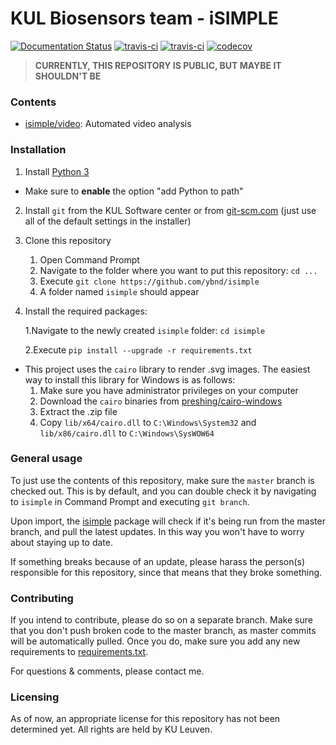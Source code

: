# KUL Biosensors team - iSIMPLE
[![Documentation Status](https://readthedocs.org/projects/isimple/badge/?version=develop)](https://isimple.readthedocs.io/en/latest/?badge=develop)
[![travis-ci](https://travis-ci.org/ybnd/isimple.svg?branch=master)](https://travis-ci.org/ybnd/isimple)
[![travis-ci](https://travis-ci.org/ybnd/isimple.svg?branch=develop)](https://travis-ci.org/ybnd/isimple)
[![codecov](https://codecov.io/gh/ybnd/isimple/branch/develop/graph/badge.svg)](https://codecov.io/gh/ybnd/isimple)


>**CURRENTLY, THIS REPOSITORY IS PUBLIC, BUT MAYBE IT SHOULDN'T BE**

### Contents

* [isimple/video](isimple/video): Automated video analysis

### Installation

1. Install [Python 3](https://www.python.org/downloads/)
   
* Make sure to **enable** the option "add Python to path"
   
2. Install `git` from the KUL Software center or from [git-scm.com](https://git-scm.com/downloads) (just use all of the default settings in the installer)

3. Clone this repository
   1. Open Command Prompt
   2. Navigate to the folder where you want to put this repository: `cd ...`
   3. Execute  `git clone https://github.com/ybnd/isimple` 
   4. A folder named `isimple` should appear

4. Install the required packages: 

   1.Navigate to the newly created `isimple` folder: `cd isimple`

   2.Execute `pip install --upgrade -r requirements.txt`

   

* This project uses the `cairo` library to render .svg images. The easiest way to install this library for Windows is as follows:
  1. Make sure you have administrator privileges on your computer
  2. Download the `cairo` binaries from [preshing/cairo-windows](https://github.com/preshing/cairo-windows/releases/download/1.15.12/cairo-windows-1.15.12.zip)
  3. Extract the .zip file
  4. Copy `lib/x64/cairo.dll` to `C:\Windows\System32` and `lib/x86/cairo.dll` to `C:\Windows\SysWOW64`

### General usage

To just use the contents of this repository, make sure the `master` branch is checked out. This is by default, and you can double check it by navigating to `isimple` in Command Prompt and executing `git branch`.

Upon import, the [isimple](isimple/__init__.py) package will check if it's being run from the master branch, and pull the latest updates. 
In this way you won't have to worry about staying up to date.

If something breaks because of an update, please harass the person(s) responsible for this repository, since that means that they broke something.

### Contributing

If you intend to contribute, please do so on a separate branch. 
Make sure that you don't push broken code to the master branch, as master commits will be automatically pulled. Once you do, make sure you add any new requirements to [requirements.txt](requirements.txt).

For questions & comments, please contact me.

### Licensing

As of now, an appropriate license for this repository has not been determined yet. All rights are held by KU Leuven.
